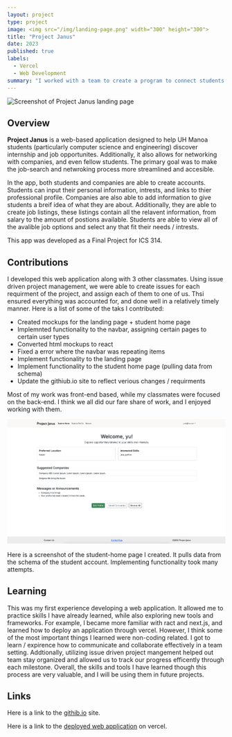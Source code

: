 ```yaml
---
layout: project
type: project
image: <img src="/img/landing-page.png" width="300" height="300">
title: "Project Janus"
date: 2023
published: true
labels:
  - Vercel
  - Web Development
summary: "I worked with a team to create a program to connect students to companies. This was my final project for ICS 314."
---
```


<img src="/img/landing-page.png" alt="Screenshot of Project Janus landing page" width="800">

## Overview 

**Project Janus** is a web-based application designed to help UH Manoa students (particularly computer science and engineering) discover internship and job opportunites.
Additionally, it also allows for networking with companies, and even fellow students. The primary goal was to make the job-search and netwroking process more streamlined and accesible. 

In the app, both students and companies are able to create accounts. Students can input their personal information, intrests, and links to thier professional profile. Companies are also able to add information to give students a breif idea of what they are about. Additionally, they are able to create job listings, these listings contain all the relavent information, from salary to the amount of postions available. Students are able to view all of the avalible job options and select any that fit their needs / intrests. 

This app was developed as a Final Project for ICS 314.

## Contributions 

I developed this web application along with 3 other classmates. Using issue driven project management, we were able to create issues for each requirment of the project, and assign  each of them to one of us. Thsi ensured everything was accounted for, and done well in a relatively timely manner. Here is a list of some of the taks I contributed:

- Created mockups for the landing page + student home page
- Implemnted functionality to the navbar, assigning certain pages to certain user types
- Converted html mockups to react 
- Fixed a error where the navbar was repeating items
- Implement functionality to the landing page
- Implement functionality to the student home page (pulling data from schema)
- Update the githiub.io site to reflect verious changes / requirments

Most of my work was front-end based, while my classmates were focused on the back-end. I think we all did our fare share of work, and I enjoyed working with them. 

<img src="/img/student-home.png" width="800">

Here is a screenshot of the student-home page I created. It pulls data from the schema of the student account. Implementing functionality took many attempts. 

## Learning

This was my first experience developing a web application. It allowed me to practice skills I have already learned, while also exploring new tools and frameworks. For example, I became more familiar with ract and next.js, and learned how to deploy an application through vercel. However, I think some of the most important things I learned were non-coding related. I got to learn / expirence how to communicate and collaborate effectively in a team setting. Addtionally, utilizing issue driven project mangement helped out team stay organized and allowed us to track our progress efficently through each milestone. Overall, the skills and tools I have learned though this process are very valuable, and I will be using them in future projects. 

## Links 

Here is a link to the [githib.io](https://project-janus-3.github.io/project-janus.github.io/) site.  

Here is a link to the [deployed web application](https://project-janus.vercel.app) on vercel.
